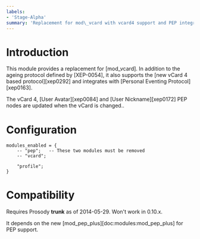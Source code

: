 ```yaml
---
labels:
- 'Stage-Alpha'
summary: 'Replacement for mod\_vcard with vcard4 support and PEP integration'
---
```


# Introduction

This module provides a replacement for [mod\_vcard]. In addition to
the ageing protocol defined by [XEP-0054], it also supports the [new
vCard 4 based protocol][xep0292] and integrates with [Personal
Eventing Protocol][xep0163].

The vCard 4, [User Avatar][xep0084] and [User Nickname][xep0172]
PEP nodes are updated when the vCard is changed..

# Configuration

    modules_enabled = {
        -- "pep";   -- These two modules must be removed
        -- "vcard";

        "profile";
    }

# Compatibility

Requires Prosody **trunk** as of 2014-05-29. Won't work in 0.10.x.

It depends on the new [mod\_pep\_plus][doc:modules:mod_pep_plus] for PEP support.
